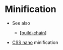 Minification
============

* See also
    * [[build-chain]]


* [CSS nano](https://cssnano.github.io/cssnano/) minification


[//begin]: # "Autogenerated link references for markdown compatibility"
[build-chain]: build-chain.md "Build Chain"
[//end]: # "Autogenerated link references"